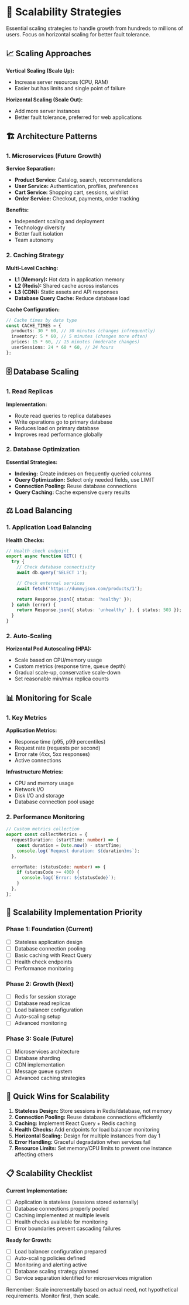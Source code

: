 # 🚀 Scalability Strategies

Essential scaling strategies to handle growth from hundreds to millions of users. Focus on horizontal scaling for better fault tolerance.

## 📈 Scaling Approaches

**Vertical Scaling (Scale Up):**

- Increase server resources (CPU, RAM)
- Easier but has limits and single point of failure

**Horizontal Scaling (Scale Out):**

- Add more server instances
- Better fault tolerance, preferred for web applications

## 🏗️ Architecture Patterns

### 1. Microservices (Future Growth)

**Service Separation:**

- **Product Service:** Catalog, search, recommendations
- **User Service:** Authentication, profiles, preferences
- **Cart Service:** Shopping cart, sessions, wishlist
- **Order Service:** Checkout, payments, order tracking

**Benefits:**

- Independent scaling and deployment
- Technology diversity
- Better fault isolation
- Team autonomy

### 2. Caching Strategy

**Multi-Level Caching:**

- **L1 (Memory):** Hot data in application memory
- **L2 (Redis):** Shared cache across instances
- **L3 (CDN):** Static assets and API responses
- **Database Query Cache:** Reduce database load

**Cache Configuration:**

```typescript
// Cache times by data type
const CACHE_TIMES = {
  products: 30 * 60, // 30 minutes (changes infrequently)
  inventory: 5 * 60, // 5 minutes (changes more often)
  prices: 15 * 60, // 15 minutes (moderate changes)
  userSessions: 24 * 60 * 60, // 24 hours
};
```

## 🗄️ Database Scaling

### 1. Read Replicas

**Implementation:**

- Route read queries to replica databases
- Write operations go to primary database
- Reduces load on primary database
- Improves read performance globally

### 2. Database Optimization

**Essential Strategies:**

- **Indexing:** Create indexes on frequently queried columns
- **Query Optimization:** Select only needed fields, use LIMIT
- **Connection Pooling:** Reuse database connections
- **Query Caching:** Cache expensive query results

## ⚖️ Load Balancing

### 1. Application Load Balancing

**Health Checks:**

```typescript
// Health check endpoint
export async function GET() {
  try {
    // Check database connectivity
    await db.query('SELECT 1');

    // Check external services
    await fetch('https://dummyjson.com/products/1');

    return Response.json({ status: 'healthy' });
  } catch (error) {
    return Response.json({ status: 'unhealthy' }, { status: 503 });
  }
}
```

### 2. Auto-Scaling

**Horizontal Pod Autoscaling (HPA):**

- Scale based on CPU/memory usage
- Custom metrics (response time, queue depth)
- Gradual scale-up, conservative scale-down
- Set reasonable min/max replica counts

## 📊 Monitoring for Scale

### 1. Key Metrics

**Application Metrics:**

- Response time (p95, p99 percentiles)
- Request rate (requests per second)
- Error rate (4xx, 5xx responses)
- Active connections

**Infrastructure Metrics:**

- CPU and memory usage
- Network I/O
- Disk I/O and storage
- Database connection pool usage

### 2. Performance Monitoring

```typescript
// Custom metrics collection
export const collectMetrics = {
  requestDuration: (startTime: number) => {
    const duration = Date.now() - startTime;
    console.log(`Request duration: ${duration}ms`);
  },

  errorRate: (statusCode: number) => {
    if (statusCode >= 400) {
      console.log(`Error: ${statusCode}`);
    }
  },
};
```

## 🎯 Scalability Implementation Priority

### Phase 1: Foundation (Current)

- [ ] Stateless application design
- [ ] Database connection pooling
- [ ] Basic caching with React Query
- [ ] Health check endpoints
- [ ] Performance monitoring

### Phase 2: Growth (Next)

- [ ] Redis for session storage
- [ ] Database read replicas
- [ ] Load balancer configuration
- [ ] Auto-scaling setup
- [ ] Advanced monitoring

### Phase 3: Scale (Future)

- [ ] Microservices architecture
- [ ] Database sharding
- [ ] CDN implementation
- [ ] Message queue system
- [ ] Advanced caching strategies

## 🔧 Quick Wins for Scalability

1. **Stateless Design:** Store sessions in Redis/database, not memory
2. **Connection Pooling:** Reuse database connections efficiently
3. **Caching:** Implement React Query + Redis caching
4. **Health Checks:** Add endpoints for load balancer monitoring
5. **Horizontal Scaling:** Design for multiple instances from day 1
6. **Error Handling:** Graceful degradation when services fail
7. **Resource Limits:** Set memory/CPU limits to prevent one instance affecting others

## 📋 Scalability Checklist

**Current Implementation:**

- [ ] Application is stateless (sessions stored externally)
- [ ] Database connections properly pooled
- [ ] Caching implemented at multiple levels
- [ ] Health checks available for monitoring
- [ ] Error boundaries prevent cascading failures

**Ready for Growth:**

- [ ] Load balancer configuration prepared
- [ ] Auto-scaling policies defined
- [ ] Monitoring and alerting active
- [ ] Database scaling strategy planned
- [ ] Service separation identified for microservices migration

Remember: Scale incrementally based on actual need, not hypothetical requirements. Monitor first, then scale.
